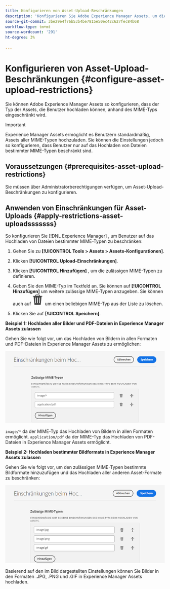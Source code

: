 ```yaml
---
title: Konfigurieren von Asset-Upload-Beschränkungen
description: 'Konfigurieren Sie Adobe Experience Manager Assets, um die Art der Assets zu beschränken, die Benutzer basierend auf dem MIME-Typ hochladen können. Dadurch wird verhindert, dass versehentlich unerwünschte und böswillige Dateien hochgeladen werden. '
source-git-commit: 3be29e4f76b53b4be7815e50ec42c627fec84b68
workflow-type: tm+mt
source-wordcount: '291'
ht-degree: 3%

---
```


# Konfigurieren von Asset-Upload-Beschränkungen {#configure-asset-upload-restrictions}

Sie können Adobe Experience Manager Assets so konfigurieren, dass der Typ der Assets, die Benutzer hochladen können, anhand des MIME-Typs eingeschränkt wird.

>[!IMPORTANT]
>
>Experience Manager Assets ermöglicht es Benutzern standardmäßig, Assets aller MIME-Typen hochzuladen. Sie können die Einstellungen jedoch so konfigurieren, dass Benutzer nur auf das Hochladen von Dateien bestimmter MIME-Typen beschränkt sind.

## Voraussetzungen {#prerequisites-asset-upload-restrictions}

Sie müssen über Administratorberechtigungen verfügen, um Asset-Upload-Beschränkungen zu konfigurieren.

## Anwenden von Einschränkungen für Asset-Uploads {#apply-restrictions-asset-uploadsssssss}

So konfigurieren Sie [!DNL Experience Manager] , um Benutzer auf das Hochladen von Dateien bestimmter MIME-Typen zu beschränken:

1. Gehen Sie zu **[!UICONTROL Tools > Assets > Assets-Konfigurationen]**.

1. Klicken **[!UICONTROL Upload-Einschränkungen]**.

1. Klicken **[!UICONTROL Hinzufügen]** , um die zulässigen MIME-Typen zu definieren.

1. Geben Sie den MIME-Typ im Textfeld an. Sie können auf **[!UICONTROL Hinzufügen]** um weitere zulässige MIME-Typen anzugeben. Sie können auch auf ![Löschsymbol](assets/delete-icon.svg) um einen beliebigen MIME-Typ aus der Liste zu löschen.

1. Klicken Sie auf **[!UICONTROL Speichern]**.

**Beispiel 1: Hochladen aller Bilder und PDF-Dateien in Experience Manager Assets zulassen**

Gehen Sie wie folgt vor, um das Hochladen von Bildern in allen Formaten und PDF-Dateien in Experience Manager Assets zu ermöglichen:

![Einschränkungen beim Asset-Upload](assets/asset-upload-restrictions.png)

`image/*` da der MIME-Typ das Hochladen von Bildern in allen Formaten ermöglicht. `application/pdf` da der MIME-Typ das Hochladen von PDF-Dateien in Experience Manager Assets ermöglicht.

**Beispiel 2: Hochladen bestimmter Bildformate in Experience Manager Assets zulassen**

Gehen Sie wie folgt vor, um den zulässigen MIME-Typen bestimmte Bildformate hinzuzufügen und das Hochladen aller anderen Asset-Formate zu beschränken:

![Asset-Einschränkungen](assets/asset-restrictions.png)

Basierend auf den im Bild dargestellten Einstellungen können Sie Bilder in den Formaten .JPG, .PNG und .GIF in Experience Manager Assets hochladen.




